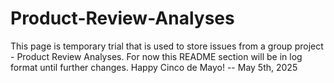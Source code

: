 # Product-Review-Analyses

This page is temporary trial that is used to store issues from a group project - Product Review Analyses.
For now this README section will be in log format until further changes.
Happy Cinco de Mayo!
-- May 5th, 2025
